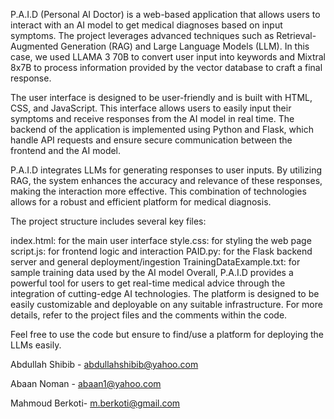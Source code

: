 P.A.I.D (Personal AI Doctor) is a web-based application that allows users to interact with an AI model to get medical diagnoses based on input symptoms. The project leverages advanced techniques such as Retrieval-Augmented Generation (RAG) and Large Language Models (LLM). In this case, we used LLAMA 3 70B to convert user input into keywords and Mixtral 8x7B to process information provided by the vector database to craft a final response.

The user interface is designed to be user-friendly and is built with HTML, CSS, and JavaScript. This interface allows users to easily input their symptoms and receive responses from the AI model in real time. The backend of the application is implemented using Python and Flask, which handle API requests and ensure secure communication between the frontend and the AI model.

P.A.I.D integrates LLMs for generating responses to user inputs. By utilizing RAG, the system enhances the accuracy and relevance of these responses, making the interaction more effective. This combination of technologies allows for a robust and efficient platform for medical diagnosis.

The project structure includes several key files:

index.html: for the main user interface style.css: for styling the web page script.js: for frontend logic and interaction PAID.py: for the Flask backend server and general deployment/ingestion TrainingDataExample.txt: for sample training data used by the AI model Overall, P.A.I.D provides a powerful tool for users to get real-time medical advice through the integration of cutting-edge AI technologies. The platform is designed to be easily customizable and deployable on any suitable infrastructure. For more details, refer to the project files and the comments within the code.

Feel free to use the code but ensure to find/use a platform for deploying the LLMs easily.

Abdullah Shibib - abdullahshibib@yahoo.com

Abaan Noman - abaan1@yahoo.com

Mahmoud Berkoti- m.berkoti@gmail.com
